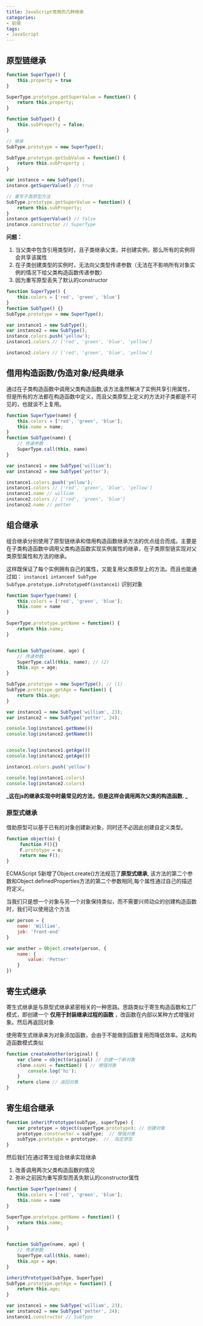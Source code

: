 ```yaml
---
title: JavaScript常用的几种继承
categories:
- 前端
tags:
- JavaScript
---
```

## 原型链继承

```js
function SuperType() {
    this.property = true
}

SuperType.prototype.getSuperValue = function() {
    return this.property;
}

function SubType() {
    this.subProperty = false;
}

// 继承
SubType.prototype = new SuperType();

SubType.prototype.getSubValue = function() {
    return this.subProperty ;
}

var instance = new SubType();
instance.getSuperValue() // true

// 重写子类原型方法
SubType.prototype.getSuperValue = function() {
    return this.subProperty;
}
instance.getSuperValue() // false
instance.constructor // SuperType
```
**问题：**
1. 当父类中包含引用类型时，且子类继承父类，并创建实例，那么所有的实例将会共享该属性
2. 在子类创建类型的实例时，无法向父类型传递参数（无法在不影响所有对象实例的情况下给父类构造函数传递参数）
3. 因为重写原型丢失了默认的constructor
```js
function SuperType() {
    this.colors = ['red', 'green', 'blue']
}
function SubType() {}
SubType.prototype = new SuperType();

var instance1 = new SubType();
var instance2 = new SubType();
instance.colors.push('yellow');
instance1.colors // ['red', 'green', 'blue', 'yellow']

instance2.colors // ['red', 'green', 'blue', 'yellow']

```

## 借用构造函数/伪造对象/经典继承

通过在子类构造函数中调用父类构造函数,该方法虽然解决了实例共享引用属性，但是所有的方法都在构造函数中定义，而且父类原型上定义的方法对子类都是不可见的，也就谈不上复用。
```js
function SuperType(name) {
    this.colors = ['red', 'green', 'blue'];
    this.name = name;
}
function SubType(name) {
    // 传递参数
    SuperType.call(this, name)
}

var instance1 = new SubType('william');
var instance2 = new SubType('petter');

instance1.colors.push('yellow');
instance1.colors // ['red', 'green', 'blue', 'yellow']
instance1.name // william
instance2.colors // ['red', 'green', 'blue']
instance2.name // petter
```

## 组合继承
组合继承分别使用了原型链继承和借用构造函数继承方法的优点组合而成。主要是在子类构造函数中调用父类构造函数实现实例属性的继承，在子类原型链实现对父类原型属性和方法的继承。

这样既保证了每个实例拥有自己的属性，又能复用父类原型上的方法。而且也能通过如：
`instance1 intanceof SubType`
`SubType.prototype.isPrototypeOf(instance1)`
识别对象

```js
function SuperType(name) {
    this.colors = ['red', 'green', 'blue'];
    this.name = name
}

SuperType.prototype.getName = function() {
    return this.name;
}


function SubType(name, age) {
    // 传递参数
    SuperType.call(this, name); // (2)
    this.age = age;
}

SubType.prototype = new SuperType(); // (1)
SubType.prototype.getAge = function() {
    return this.age;
}

var instance1 = new SubType('william', 23);
var instance2 = new SubType('petter', 24);

console.log(instance1.getName())
console.log(instance2.getName())


console.log(instance1.getAge())
console.log(instance2.getAge())

instance1.colors.push('yellow')

console.log(instance1.colors)
console.log(instance2.colors)
```
**_这在js的继承实现中时最常见的方法，但是这样会调用两次父类的构造函数. _**

### 原型式继承
借助原型可以基于已有的对象创建新对象，同时还不必因此创建自定义类型。
```js
function object(o) {
     function F(){}
     F.prototype = o;
     return new F();
}
```
ECMAScript 5新增了Object.create()方法规范了**原型式继承**, 该方法的第二个参数和Object.definedProperties方法的第二个参数相同,每个属性通过自己的描述符定义。

当我们只是想一个对象与另一个对象保持类似，而不需要兴师动众的创建构造函数时，我们可以使用这个方法
```js
var person = {
    name: 'William',
    job: 'front-end'
}

var another = Object.create(person, {
    name: {
        value: 'Petter'
    }
})
```

## 寄生式继承
寄生式继承是与原型式继承紧密相关的一种思路。思路类似于寄生构造函数和工厂模式，即创建一个 **仅用于封装继承过程的函数** ，改函数在内部以某种方式增强对象。然后再返回对象

使用寄生式继承来为对象添加函数，会由于不能做到函数复用而降低效率。这和构造函数模式类似
```js
function createAnother(original) {
    var clone = object(original) // 创建一个新对象
    clone.sayHi = function() { // 增强对象
        console.log('hi');
    }
    return clone // 返回对象
}
```

## 寄生组合继承
```js
function inheritPrototype(subType, superType) {
    var prototype = object(superType.prototype); // 创建对象
    prototype.constructor = subType;  // 增强对象
    subType.prototype = prototype;  //  指定原型
}
```

然后我们在通过寄生组合继承实现继承
1. 改善调用两次父类构造函数的情况
2. 弥补之前因为重写原型而丢失默认的constructor属性

```js
function SuperType(name) {
    this.colors = ['red', 'green', 'blue'];
    this.name = name
}

SuperType.prototype.getName = function() {
    return this.name;
}


function SubType(name, age) {
    // 传递参数
    SuperType.call(this, name);
    this.age = age;
}

inheritPrototype(SubType, SuperType)
SubType.prototype.getAge = function() {
    return this.age;
}

var instance1 = new SubType('william', 23);
var instance2 = new SubType('petter', 24);
instance1.constructor // SubType
```

